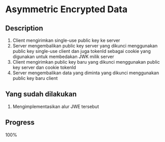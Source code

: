 # Asymmetric Encrypted Data

## Description

1. Client mengirimkan single-use public key ke server
2. Server mengembalikan public key server yang dikunci menggunakan public key single-use client dan juga tokenId sebagai cookie yang digunakan untuk membedakan JWK milik server
3. Client mengirimkan public key baru yang dikunci menggunakan public key server dan cookie tokenId
4. Server mengembalikan data yang diminta yang dikunci menggunakan public key baru client

## Yang sudah dilakukan

1. Mengimplementasikan alur JWE tersebut

## Progress

100%
